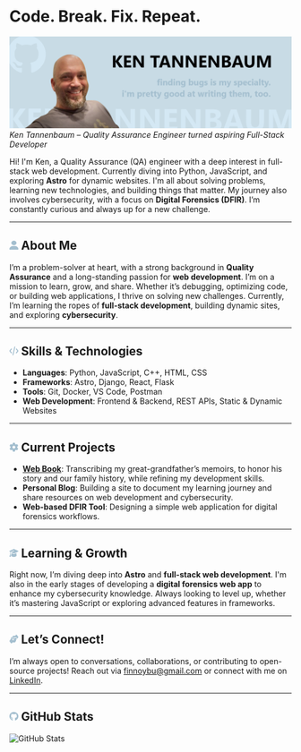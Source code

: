 # Code. Break. Fix. Repeat.
![Banner image: Ken Tannenbaum - finding bugs is my specialty. i'm pretty good at writing them, too.](https://raw.githubusercontent.com/finnoybu/finnoybu/master/gh-profile-header.png)  
*Ken Tannenbaum – Quality Assurance Engineer turned aspiring Full-Stack Developer*  

Hi! I'm Ken, a Quality Assurance (QA) engineer with a deep interest in full-stack web development. Currently diving into Python, JavaScript, and exploring **Astro** for dynamic websites. I'm all about solving problems, learning new technologies, and building things that matter. My journey also involves cybersecurity, with a focus on **Digital Forensics (DFIR)**. I’m constantly curious and always up for a new challenge.

---

## <img src="https://raw.githubusercontent.com/finnoybu/finnoybu/master/svg/user.svg" width="16" height="16" /> **About Me**

I’m a problem-solver at heart, with a strong background in **Quality Assurance** and a long-standing passion for **web development**. I’m on a mission to learn, grow, and share. Whether it’s debugging, optimizing code, or building web applications, I thrive on solving new challenges. Currently, I’m learning the ropes of **full-stack development**, building dynamic sites, and exploring **cybersecurity**.

---

## <img src="https://raw.githubusercontent.com/finnoybu/finnoybu/master/svg/code.svg" width="16" height="16" /> **Skills & Technologies**

- **Languages**: Python, JavaScript, C++, HTML, CSS
- **Frameworks**: Astro, Django, React, Flask
- **Tools**: Git, Docker, VS Code, Postman
- **Web Development**: Frontend & Backend, REST APIs, Static & Dynamic Websites

---
## <img src="https://raw.githubusercontent.com/finnoybu/finnoybu/master/svg/gear.svg" width="16" height="16" /> **Current Projects**

- **[Web Book](https://github.com/Finnoybu/memoirs)**: Transcribing my great-grandfather’s memoirs, to honor his story and our family history, while refining my development skills.
- **Personal Blog**: Building a site to document my learning journey and share resources on web development and cybersecurity.
- **Web-based DFIR Tool**: Designing a simple web application for digital forensics workflows.

---

## <img src="https://raw.githubusercontent.com/finnoybu/finnoybu/master/svg/graduation-cap.svg" width="16" height="16" /> **Learning & Growth**

Right now, I’m diving deep into **Astro** and **full-stack web development**. I'm also in the early stages of developing a **digital forensics web app** to enhance my cybersecurity knowledge. Always looking to level up, whether it’s mastering JavaScript or exploring advanced features in frameworks.

---

## <img src="https://raw.githubusercontent.com/finnoybu/finnoybu/master/svg/handshake.svg" width="16" height="16" /> **Let’s Connect!**

I’m always open to conversations, collaborations, or contributing to open-source projects! Reach out via [finnoybu@gmail.com](mailto:finnoybu@gmail.com) or connect with me on [LinkedIn](https://www.linkedin.com/in/ktannenbaum).

---

## <img src="https://raw.githubusercontent.com/finnoybu/finnoybu/master/svg/github.svg" width="16" height="16" /> **GitHub Stats**

![GitHub Stats](https://github-readme-stats.vercel.app/api?username=finnoybu&count_private=true&show_icons=true)
